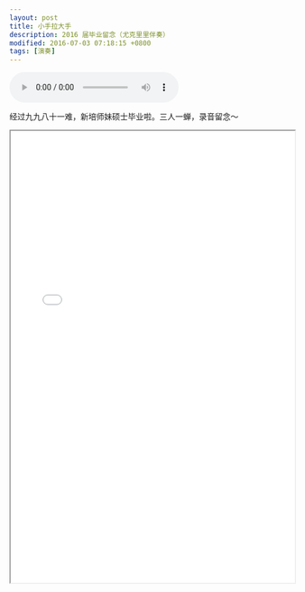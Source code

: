 ```yaml
---
layout: post
title: 小手拉大手
description: 2016 届毕业留念（尤克里里伴奏）
modified: 2016-07-03 07:18:15 +0800
tags: [演奏]
---
```


<div class="am-margin am-text-center">
  <audio controls autoplay loop>
    <source src="{{ site.baseurl }}/assets/audios/小手拉大手.ogg" type="audio/ogg">
    <source src="{{ site.baseurl }}/assets/audios/小手拉大手.mp3" type="audio/mpeg">
    Your browser does not support the audio tag.
    </audio>
</div>

经过九九八十一难，新培师妹硕士毕业啦。三人一蝉，录音留念～

<iframe src="{{ site.baseurl }}/assets/audios/小手拉大手.pdf" width="100%" height="800"></iframe>
